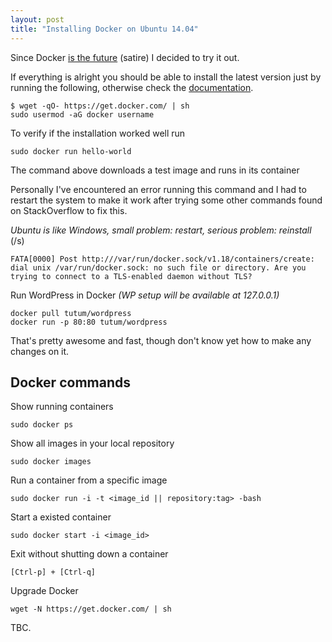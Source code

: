 ```yaml
---
layout: post
title: "Installing Docker on Ubuntu 14.04"
---
```


Since Docker [is the future](http://blog.circleci.com/its-the-future/) (satire) I decided to try it out.

<!--more-->

If everything is alright you should be able to install the latest version just by running the following, otherwise check the [documentation](https://docs.docker.com/installation/ubuntulinux/).

```
$ wget -qO- https://get.docker.com/ | sh
sudo usermod -aG docker username
```

To verify if the installation worked well run

```
sudo docker run hello-world
```

The command above downloads a test image and runs in its container

Personally I've encountered an error running this command and I had to restart the system to make it work after trying some other commands found on StackOverflow to fix this. 

*Ubuntu is like Windows, small problem: restart, serious problem: reinstall* (/s)

```
FATA[0000] Post http:///var/run/docker.sock/v1.18/containers/create: dial unix /var/run/docker.sock: no such file or directory. Are you trying to connect to a TLS-enabled daemon without TLS? 
```

Run WordPress in Docker *(WP setup will be available at 127.0.0.1)*

```
docker pull tutum/wordpress
docker run -p 80:80 tutum/wordpress
```

That's pretty awesome and fast, though don't know yet how to make any changes on it.

## Docker commands


Show running containers

```
sudo docker ps
```

Show all images in your local repository

```
sudo docker images
```

Run a container from a specific image

```
sudo docker run -i -t <image_id || repository:tag> -bash
```

Start a existed container

```
sudo docker start -i <image_id>
```

Exit without shutting down a container

```
[Ctrl-p] + [Ctrl-q]
```

Upgrade Docker

```
wget -N https://get.docker.com/ | sh
```

TBC.